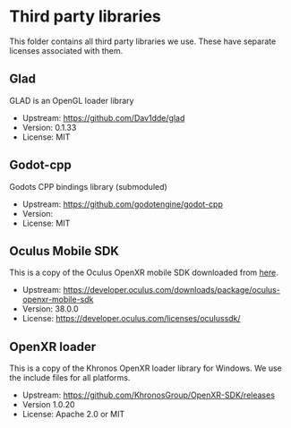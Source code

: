 # Third party libraries

This folder contains all third party libraries we use. These have separate licenses associated with them.

## Glad 

GLAD is an OpenGL loader library

- Upstream: https://github.com/Dav1dde/glad
- Version: 0.1.33
- License: MIT

## Godot-cpp

Godots CPP bindings library (submoduled)

- Upstream: https://github.com/godotengine/godot-cpp
- Version:
- License: MIT

## Oculus Mobile SDK

This is a copy of the Oculus OpenXR mobile SDK downloaded from [here](https://developer.oculus.com/downloads/package/oculus-openxr-mobile-sdk).

- Upstream: https://developer.oculus.com/downloads/package/oculus-openxr-mobile-sdk
- Version: 38.0.0
- License: https://developer.oculus.com/licenses/oculussdk/

## OpenXR loader

This is a copy of the Khronos OpenXR loader library for Windows. We use the include files for all platforms.

- Upstream: https://github.com/KhronosGroup/OpenXR-SDK/releases
- Version 1.0.20
- License: Apache 2.0 or MIT
